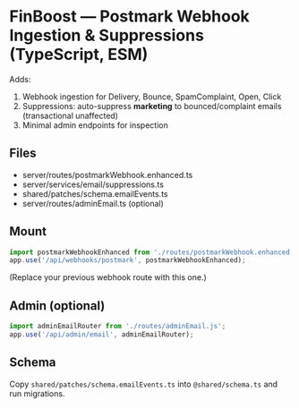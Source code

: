 
# FinBoost — Postmark Webhook Ingestion & Suppressions (TypeScript, ESM)

Adds:
1) Webhook ingestion for Delivery, Bounce, SpamComplaint, Open, Click
2) Suppressions: auto-suppress **marketing** to bounced/complaint emails (transactional unaffected)
3) Minimal admin endpoints for inspection

## Files
- server/routes/postmarkWebhook.enhanced.ts
- server/services/email/suppressions.ts
- shared/patches/schema.emailEvents.ts
- server/routes/adminEmail.ts (optional)

## Mount
```ts
import postmarkWebhookEnhanced from './routes/postmarkWebhook.enhanced.js';
app.use('/api/webhooks/postmark', postmarkWebhookEnhanced);
```
(Replace your previous webhook route with this one.)

## Admin (optional)
```ts
import adminEmailRouter from './routes/adminEmail.js';
app.use('/api/admin/email', adminEmailRouter);
```

## Schema
Copy `shared/patches/schema.emailEvents.ts` into `@shared/schema.ts` and run migrations.
